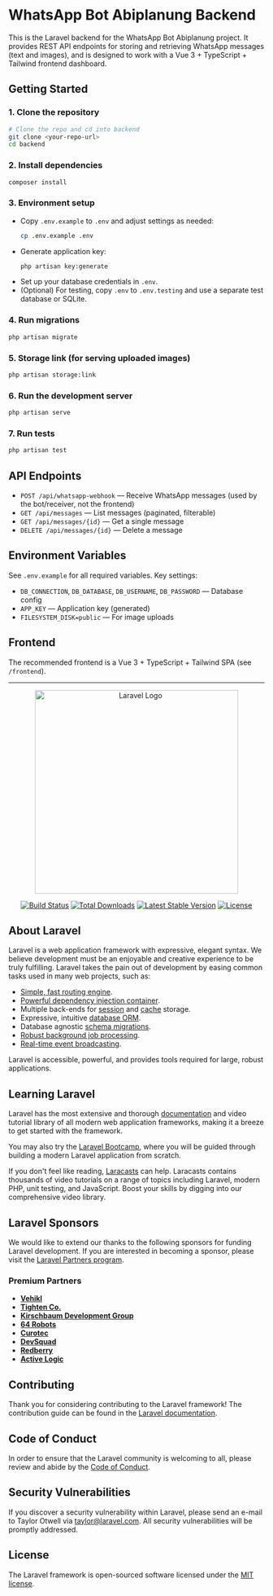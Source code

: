 # WhatsApp Bot Abiplanung Backend

This is the Laravel backend for the WhatsApp Bot Abiplanung project. It provides REST API endpoints for storing and retrieving WhatsApp messages (text and images), and is designed to work with a Vue 3 + TypeScript + Tailwind frontend dashboard.

## Getting Started

### 1. Clone the repository
```bash
# Clone the repo and cd into backend
git clone <your-repo-url>
cd backend
```

### 2. Install dependencies
```bash
composer install
```

### 3. Environment setup
- Copy `.env.example` to `.env` and adjust settings as needed:
  ```bash
  cp .env.example .env
  ```
- Generate application key:
  ```bash
  php artisan key:generate
  ```
- Set up your database credentials in `.env`.
- (Optional) For testing, copy `.env` to `.env.testing` and use a separate test database or SQLite.

### 4. Run migrations
```bash
php artisan migrate
```

### 5. Storage link (for serving uploaded images)
```bash
php artisan storage:link
```

### 6. Run the development server
```bash
php artisan serve
```

### 7. Run tests
```bash
php artisan test
```

## API Endpoints
- `POST /api/whatsapp-webhook` — Receive WhatsApp messages (used by the bot/receiver, not the frontend)
- `GET /api/messages` — List messages (paginated, filterable)
- `GET /api/messages/{id}` — Get a single message
- `DELETE /api/messages/{id}` — Delete a message

## Environment Variables
See `.env.example` for all required variables. Key settings:
- `DB_CONNECTION`, `DB_DATABASE`, `DB_USERNAME`, `DB_PASSWORD` — Database config
- `APP_KEY` — Application key (generated)
- `FILESYSTEM_DISK=public` — For image uploads

## Frontend
The recommended frontend is a Vue 3 + TypeScript + Tailwind SPA (see `/frontend`).

---

<p align="center"><a href="https://laravel.com" target="_blank"><img src="https://raw.githubusercontent.com/laravel/art/master/logo-lockup/5%20SVG/2%20CMYK/1%20Full%20Color/laravel-logolockup-cmyk-red.svg" width="400" alt="Laravel Logo"></a></p>

<p align="center">
<a href="https://github.com/laravel/framework/actions"><img src="https://github.com/laravel/framework/workflows/tests/badge.svg" alt="Build Status"></a>
<a href="https://packagist.org/packages/laravel/framework"><img src="https://img.shields.io/packagist/dt/laravel/framework" alt="Total Downloads"></a>
<a href="https://packagist.org/packages/laravel/framework"><img src="https://img.shields.io/packagist/v/laravel/framework" alt="Latest Stable Version"></a>
<a href="https://packagist.org/packages/laravel/framework"><img src="https://img.shields.io/packagist/l/laravel/framework" alt="License"></a>
</p>

## About Laravel

Laravel is a web application framework with expressive, elegant syntax. We believe development must be an enjoyable and creative experience to be truly fulfilling. Laravel takes the pain out of development by easing common tasks used in many web projects, such as:

- [Simple, fast routing engine](https://laravel.com/docs/routing).
- [Powerful dependency injection container](https://laravel.com/docs/container).
- Multiple back-ends for [session](https://laravel.com/docs/session) and [cache](https://laravel.com/docs/cache) storage.
- Expressive, intuitive [database ORM](https://laravel.com/docs/eloquent).
- Database agnostic [schema migrations](https://laravel.com/docs/migrations).
- [Robust background job processing](https://laravel.com/docs/queues).
- [Real-time event broadcasting](https://laravel.com/docs/broadcasting).

Laravel is accessible, powerful, and provides tools required for large, robust applications.

## Learning Laravel

Laravel has the most extensive and thorough [documentation](https://laravel.com/docs) and video tutorial library of all modern web application frameworks, making it a breeze to get started with the framework.

You may also try the [Laravel Bootcamp](https://bootcamp.laravel.com), where you will be guided through building a modern Laravel application from scratch.

If you don't feel like reading, [Laracasts](https://laracasts.com) can help. Laracasts contains thousands of video tutorials on a range of topics including Laravel, modern PHP, unit testing, and JavaScript. Boost your skills by digging into our comprehensive video library.

## Laravel Sponsors

We would like to extend our thanks to the following sponsors for funding Laravel development. If you are interested in becoming a sponsor, please visit the [Laravel Partners program](https://partners.laravel.com).

### Premium Partners

- **[Vehikl](https://vehikl.com)**
- **[Tighten Co.](https://tighten.co)**
- **[Kirschbaum Development Group](https://kirschbaumdevelopment.com)**
- **[64 Robots](https://64robots.com)**
- **[Curotec](https://www.curotec.com/services/technologies/laravel)**
- **[DevSquad](https://devsquad.com/hire-laravel-developers)**
- **[Redberry](https://redberry.international/laravel-development)**
- **[Active Logic](https://activelogic.com)**

## Contributing

Thank you for considering contributing to the Laravel framework! The contribution guide can be found in the [Laravel documentation](https://laravel.com/docs/contributions).

## Code of Conduct

In order to ensure that the Laravel community is welcoming to all, please review and abide by the [Code of Conduct](https://laravel.com/docs/contributions#code-of-conduct).

## Security Vulnerabilities

If you discover a security vulnerability within Laravel, please send an e-mail to Taylor Otwell via [taylor@laravel.com](mailto:taylor@laravel.com). All security vulnerabilities will be promptly addressed.

## License

The Laravel framework is open-sourced software licensed under the [MIT license](https://opensource.org/licenses/MIT).
